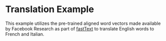 # Translation Example

This example utilizes the pre-trained aligned word vectors made available by Facebook Research as part of [fastText](https://fasttext.cc/docs/en/aligned-vectors.html) to translate English words to French and Italian.
